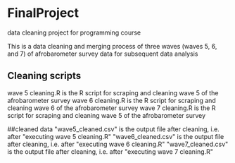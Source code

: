# FinalProject
data cleaning project for programming course

This is a data cleaning and merging process of three waves (waves 5, 6, and 7) of afrobarometer survey data for subsequent data analysis


## Cleaning scripts
wave 5 cleaning.R is the R script for scraping and cleaning wave 5 of the afrobarometer survey
wave 6 cleaning.R is the R script for scraping and cleaning wave 6 of the afrobarometer survey
wave 7 cleaning.R is the R script for scraping and cleaning wave 5 of the afrobarometer survey

##cleaned data
"wave5_cleaned.csv" is the output file after cleaning, i.e. after "executing wave 5 cleaning.R"
"wave6_cleaned.csv" is the output file after cleaning, i.e. after "executing wave 6 cleaning.R"
"wave7_cleaned.csv" is the output file after cleaning, i.e. after "executing wave 7 cleaning.R"

